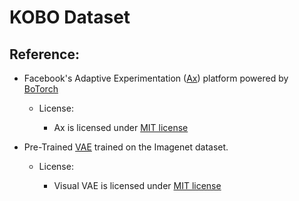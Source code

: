 # KOBO Dataset

## Reference:
 - Facebook's Adaptive Experimentation (<a href="https://github.com/facebook/Ax">Ax</a>) platform powered by <a href="https://github.com/pytorch/botorch"> BoTorch</a>
 
	- License:
 
		- Ax is licensed under <a href="https://github.com/KerOptBO/KerOptBO/blob/main/LICENSE.txt">MIT license</a>
 
 
 - Pre-Trained <a href="https://github.com/tcl9876/visual-vae/tree/master">VAE</a> trained on the Imagenet dataset. 
 
	- License:
 
		- Visual VAE is licensed under <a href="https://github.com/KerOptBO/KerOptBO/blob/main/LICENSE_VAE.txt">MIT license</a>